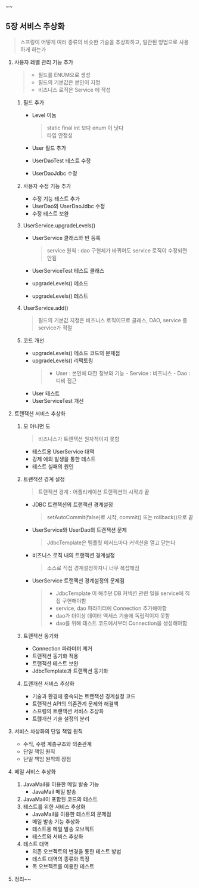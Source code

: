 ~~<h2>5장 서비스 추상화</h2>

> 스프링이 어떻게 여러 종류의 비슷한 기술을 추상화하고, 일관된 방법으로 사용하게 하는가


1. 사용자 레벨 관리 기능 추가
    >  - 필드를 ENUM으로 생성
    >  - 필드의 기본값은 본인이 지정
    >  - 비즈니스 로직은 Service 에 작성
    
    1. 필드 추가
        - Level 이늄
            > static final int 보다 enum 이 낫다    
            타입 안정성

        - User 필드 추가
        - UserDaoTest 테스트 수정
        - UserDaoJdbc 수정
    2. 사용자 수정 기능 추가
        - 수정 기능 테스트 추가
        - UserDao와 UserDaoJdbc 수정
        - 수정 테스트 보완
    3. UserService.upgradeLevels()
        - UserService 클래스와 빈 등록
          > service 원칙 : dao 구현체가 바뀌어도 service 로직이 수정되면 안됨

        - UserServiceTest 테스트 클래스
        - upgradeLevels() 메소드
        - upgradeLevels() 테스트
    4. UserService.add()
        > 필드의 기본값 지정은 비즈니스 로직이므로 클래스, DAO, service 중 service가 적절
        
    5. 코드 개선
        - upgradeLevels() 메소드 코드의 문제점
        - upgradeLevels() 리팩토링
            > - User : 본인에 대한 정보와 기능
              - Service : 비즈니스
              - Dao : 디비 접근
        - User 테스트
        - UserServiceTest 개선
2. 트랜잭션 서비스 추상화
    1. 모 아니면 도
        > 비즈니스가 트랜잭션 원자적이지 못함

        - 테스트용 UserService 대역
        - 강제 에외 발생을 통한 테스트
        - 테스트 실패의 원인
    2. 트랜잭션 경계 설정
        > 트랜잭션 경계 : 어플리케이션 트랜잭션의 시작과 끝

        - JDBC 트랜잭션의 트랜잭션 경계설정
            > setAutoCommit(false)로 시작, commit() 또는 rollback()으로 끝

        - UserService와 UserDao의 트랜잭션 문제
            > JdbcTemplate은 템플릿 메서드마다 커넥션을 열고 닫는다

        - 비즈니스 로직 내의 트랜잭션 경계설정
           > 소스로 직접 경계설정하자니 너무 복잡해짐

        - UserService 트랜잭션 경계설정의 문제점
          > - JdbcTemplate 이 해주던 DB 커넥션 관련 일을 service에 직접 구현해야함    
          > - service, dao 파라미터에 Connection 추가해야함   
          > - dao가 더이상 데이터 엑세스 기술에 독립적이지 못함   
          > - dao를 위해 테스트 코드에서부터 Connection을 생성해야함   
        
    3. 트랜잭션 동기화
        - Connection 파라미터 제거
        - 트랜잭션 동기화 적용
        - 트랜잭션 테스트 보완
        - JdbcTemplate과 트랜잭션 동기화
    4. 트랜개션 서비스 추상화
        - 기술과 환경에 종속되는 트랜잭션 경계설정 코드
        - 트랜잭션 API의 의존관계 문제와 해결책
        - 스프링의 트랜잭션 서비스 추상화
        - 트랝개션 기술 설정의 분리
3. 서비스 차상화의 단일 책임 원칙
    - 수직, 수평 계층구조와 의존관계
    - 단일 책임 원칙
    - 단일 책임 원칙의 장점
4. 메일 서비스 추상화
    1. JavaMail을 이용한 메일 발송 기능
        - JavaMail 메일 발송
    2. JavaMail이 포함된 코드의 테스트
    3. 테스트를 위한 서비스 추상화
        - JavaMail을 이용한 테스트의 문제점
        - 메일 발송 기능 추상화
        - 테스트용 메일 발송 오브젝트
        - 테스트와 서비스 추상화
    4. 테스트 대역
        - 의존 오브젝트의 변경을 통한 테스트 방법
        - 테스트 대역의 종류와 특징
        - 목 오브젝트를 이용한 테스트
5. 정리~~
